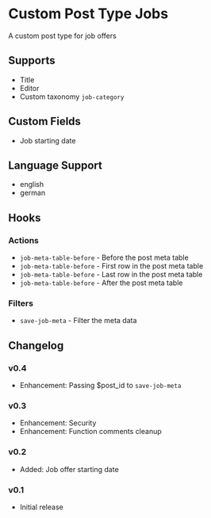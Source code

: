# Custom Post Type Jobs

A custom post type for job offers

## Supports

* Title
* Editor
* Custom taxonomy `job-category`

## Custom Fields

* Job starting date

## Language Support

* english
* german

## Hooks

### Actions

* `job-meta-table-before` - Before the post meta table
* `job-meta-table-before` - First row in the post meta table
* `job-meta-table-before` - Last row in the post meta table
* `job-meta-table-before` - After the post meta table

### Filters

* `save-job-meta` - Filter the meta data

## Changelog

### v0.4

* Enhancement: Passing $post_id to `save-job-meta`

### v0.3

* Enhancement: Security
* Enhancement: Function comments cleanup

### v0.2

* Added: Job offer starting date

### v0.1

* Initial release

